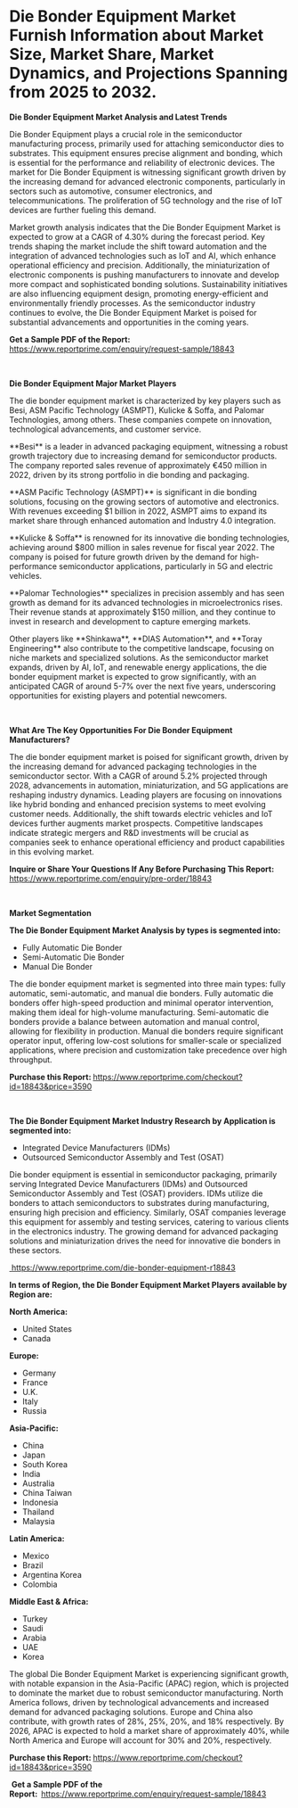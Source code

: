 <p><h1>Die Bonder Equipment Market Furnish Information about Market Size, Market Share, Market Dynamics, and Projections Spanning from 2025 to 2032.</h1></p><p><strong>Die Bonder Equipment Market Analysis and Latest Trends</strong></p>
<p><p>Die Bonder Equipment plays a crucial role in the semiconductor manufacturing process, primarily used for attaching semiconductor dies to substrates. This equipment ensures precise alignment and bonding, which is essential for the performance and reliability of electronic devices. The market for Die Bonder Equipment is witnessing significant growth driven by the increasing demand for advanced electronic components, particularly in sectors such as automotive, consumer electronics, and telecommunications. The proliferation of 5G technology and the rise of IoT devices are further fueling this demand.</p><p>Market growth analysis indicates that the Die Bonder Equipment Market is expected to grow at a CAGR of 4.30% during the forecast period. Key trends shaping the market include the shift toward automation and the integration of advanced technologies such as IoT and AI, which enhance operational efficiency and precision. Additionally, the miniaturization of electronic components is pushing manufacturers to innovate and develop more compact and sophisticated bonding solutions. Sustainability initiatives are also influencing equipment design, promoting energy-efficient and environmentally friendly processes. As the semiconductor industry continues to evolve, the Die Bonder Equipment Market is poised for substantial advancements and opportunities in the coming years.</p></p>
<p><strong>Get a Sample PDF of the Report:&nbsp;</strong> <a href="https://www.reportprime.com/enquiry/request-sample/18843?utm_campaign=4604&utm_medium=2&utm_source=Github&utm_content=ia&utm_term=19052025&utm_id=die-bonder-equipment">https://www.reportprime.com/enquiry/request-sample/18843</a></p>
<p>&nbsp;</p>
<p><strong>Die Bonder Equipment Major Market Players</strong></p>
<p><p>The die bonder equipment market is characterized by key players such as Besi, ASM Pacific Technology (ASMPT), Kulicke & Soffa, and Palomar Technologies, among others. These companies compete on innovation, technological advancements, and customer service.</p><p>**Besi** is a leader in advanced packaging equipment, witnessing a robust growth trajectory due to increasing demand for semiconductor products. The company reported sales revenue of approximately €450 million in 2022, driven by its strong portfolio in die bonding and packaging.</p><p>**ASM Pacific Technology (ASMPT)** is significant in die bonding solutions, focusing on the growing sectors of automotive and electronics. With revenues exceeding $1 billion in 2022, ASMPT aims to expand its market share through enhanced automation and Industry 4.0 integration.</p><p>**Kulicke & Soffa** is renowned for its innovative die bonding technologies, achieving around $800 million in sales revenue for fiscal year 2022. The company is poised for future growth driven by the demand for high-performance semiconductor applications, particularly in 5G and electric vehicles.</p><p>**Palomar Technologies** specializes in precision assembly and has seen growth as demand for its advanced technologies in microelectronics rises. Their revenue stands at approximately $150 million, and they continue to invest in research and development to capture emerging markets.</p><p>Other players like **Shinkawa**, **DIAS Automation**, and **Toray Engineering** also contribute to the competitive landscape, focusing on niche markets and specialized solutions. As the semiconductor market expands, driven by AI, IoT, and renewable energy applications, the die bonder equipment market is expected to grow significantly, with an anticipated CAGR of around 5-7% over the next five years, underscoring opportunities for existing players and potential newcomers.</p></p>
<p>&nbsp;</p>
<p><strong>What Are The Key Opportunities For Die Bonder Equipment Manufacturers?</strong></p>
<p><p>The die bonder equipment market is poised for significant growth, driven by the increasing demand for advanced packaging technologies in the semiconductor sector. With a CAGR of around 5.2% projected through 2028, advancements in automation, miniaturization, and 5G applications are reshaping industry dynamics. Leading players are focusing on innovations like hybrid bonding and enhanced precision systems to meet evolving customer needs. Additionally, the shift towards electric vehicles and IoT devices further augments market prospects. Competitive landscapes indicate strategic mergers and R&D investments will be crucial as companies seek to enhance operational efficiency and product capabilities in this evolving market.</p></p>
<p><strong>Inquire or Share Your Questions If Any Before Purchasing This Report:</strong> <a href="https://www.reportprime.com/enquiry/pre-order/18843?utm_campaign=4604&utm_medium=2&utm_source=Github&utm_content=ia&utm_term=19052025&utm_id=die-bonder-equipment">https://www.reportprime.com/enquiry/pre-order/18843</a></p>
<p>&nbsp;</p>
<p><strong>Market Segmentation</strong></p>
<p><strong>The Die Bonder Equipment Market Analysis by types is segmented into:</strong></p>
<p><ul><li>Fully Automatic Die Bonder</li><li>Semi-Automatic Die Bonder</li><li>Manual Die Bonder</li></ul></p>
<p><p>The die bonder equipment market is segmented into three main types: fully automatic, semi-automatic, and manual die bonders. Fully automatic die bonders offer high-speed production and minimal operator intervention, making them ideal for high-volume manufacturing. Semi-automatic die bonders provide a balance between automation and manual control, allowing for flexibility in production. Manual die bonders require significant operator input, offering low-cost solutions for smaller-scale or specialized applications, where precision and customization take precedence over high throughput.</p></p>
<p><strong>Purchase this Report:&nbsp;</strong><a href="https://www.reportprime.com/checkout?id=18843&price=3590&utm_campaign=4604&utm_medium=2&utm_source=Github&utm_content=ia&utm_term=19052025&utm_id=die-bonder-equipment">https://www.reportprime.com/checkout?id=18843&price=3590</a></p>
<p>&nbsp;</p>
<p><strong>The Die Bonder Equipment Market Industry Research by Application is segmented into:</strong></p>
<p><ul><li>Integrated Device Manufacturers (IDMs)</li><li>Outsourced Semiconductor Assembly and Test (OSAT)</li></ul></p>
<p><p>Die bonder equipment is essential in semiconductor packaging, primarily serving Integrated Device Manufacturers (IDMs) and Outsourced Semiconductor Assembly and Test (OSAT) providers. IDMs utilize die bonders to attach semiconductors to substrates during manufacturing, ensuring high precision and efficiency. Similarly, OSAT companies leverage this equipment for assembly and testing services, catering to various clients in the electronics industry. The growing demand for advanced packaging solutions and miniaturization drives the need for innovative die bonders in these sectors.</p></p>
<p><a href="https://www.reportprime.com/die-bonder-equipment-r18843?utm_campaign=4604&utm_medium=2&utm_source=Github&utm_content=ia&utm_term=19052025&utm_id=die-bonder-equipment">&nbsp;https://www.reportprime.com/die-bonder-equipment-r18843</a></p>
<p><strong>In terms of Region, the Die Bonder Equipment Market Players available by Region are:</strong></p>
<p>
    <p> <strong> North America: </strong>
        <ul>
            <li>United States</li>
            <li>Canada</li>
        </ul>
        </p> 
    <p> <strong> Europe: </strong>
        <ul>
            <li>Germany</li>
            <li>France</li>
            <li>U.K.</li>
            <li>Italy</li>
            <li>Russia</li>
        </ul>
        </p> 
    <p> <strong> Asia-Pacific: </strong>
        <ul>
            <li>China</li>
            <li>Japan</li>
            <li>South Korea</li>
            <li>India</li>
            <li>Australia</li>
            <li>China Taiwan</li>
            <li>Indonesia</li>
            <li>Thailand</li>
            <li>Malaysia</li>
        </ul>
        </p> 
    <p> <strong> Latin America: </strong>
        <ul>
            <li>Mexico</li>
            <li>Brazil</li>
            <li>Argentina Korea</li>
            <li>Colombia</li>
        </ul>
        </p> 
    <p> <strong> Middle East & Africa: </strong>
        <ul>
            <li>Turkey</li>
            <li>Saudi</li>
            <li>Arabia</li>
            <li>UAE</li>
            <li>Korea</li>
        </ul>
    </p>
    </p>
<p><p>The global Die Bonder Equipment Market is experiencing significant growth, with notable expansion in the Asia-Pacific (APAC) region, which is projected to dominate the market due to robust semiconductor manufacturing. North America follows, driven by technological advancements and increased demand for advanced packaging solutions. Europe and China also contribute, with growth rates of 28%, 25%, 20%, and 18% respectively. By 2026, APAC is expected to hold a market share of approximately 40%, while North America and Europe will account for 30% and 20%, respectively.</p></p>
<p><strong>Purchase this Report: </strong><a href="https://www.reportprime.com/checkout?id=18843&price=3590&utm_campaign=4604&utm_medium=2&utm_source=Github&utm_content=ia&utm_term=19052025&utm_id=die-bonder-equipment">https://www.reportprime.com/checkout?id=18843&price=3590</a></p>
<p>&nbsp;<strong>Get a Sample PDF of the Report:&nbsp;&nbsp;</strong><a href="https://www.reportprime.com/enquiry/request-sample/18843?utm_campaign=4604&utm_medium=2&utm_source=Github&utm_content=ia&utm_term=19052025&utm_id=die-bonder-equipment">https://www.reportprime.com/enquiry/request-sample/18843</a></p>
<p><strong></strong></p>
<p><p></p><p></p><p></p></p>